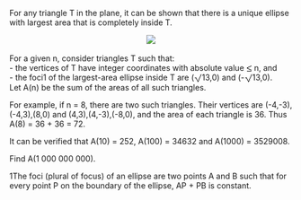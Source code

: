   <p>  For any triangle T in the plane, it can be shown that there is a unique ellipse with largest area that is completely inside T.  <p align=center>  <img src=project/images/p_385_ellipsetriangle.png></p>  <p>  For a given n, consider triangles T such that:<br />  - the vertices of T have integer coordinates with absolute value <img src='images/symbol_le.gif' width='10' height='12' alt='&le;' border='0' style='vertical-align:middle;' /> n, and <br />  - the foci1 of the largest-area ellipse inside T are (<img src='images/symbol_radic.gif' width='14' height='16' alt='&radic;' border='0' style='vertical-align:middle;' />13,0) and (-<img src='images/symbol_radic.gif' width='14' height='16' alt='&radic;' border='0' style='vertical-align:middle;' />13,0).<br />  Let A(n) be the sum of the areas of all such triangles.  </p>  <p>  For example, if n = 8, there are two such triangles. Their vertices are (-4,-3),(-4,3),(8,0) and (4,3),(4,-3),(-8,0), and the area of each triangle is 36. Thus A(8) = 36 + 36 = 72.  </p>  <p>  It can be verified that A(10) = 252, A(100) = 34632 and A(1000) = 3529008.  </p>  <p>  Find A(1 000 000 000).  </p>  <p>    1The foci (plural of focus) of an ellipse are two points A and B such that for every point P on the boundary of the ellipse, AP + PB is constant.      </p>        
